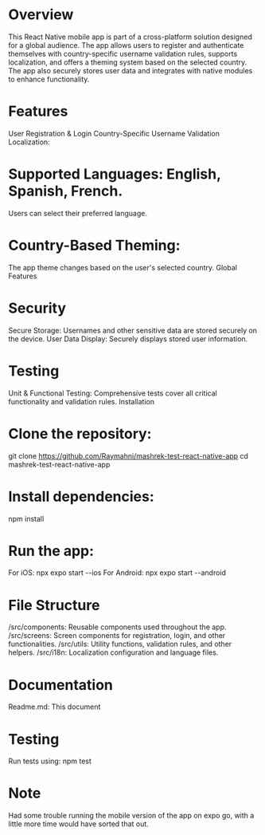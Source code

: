 # Overview
This React Native mobile app is part of a cross-platform solution designed for a global audience. The app allows users to register and authenticate themselves with country-specific username validation rules, supports localization, and offers a theming system based on the selected country. The app also securely stores user data and integrates with native modules to enhance functionality.

# Features
User Registration & Login
Country-Specific Username Validation
Localization:

# Supported Languages: English, Spanish, French.
Users can select their preferred language.


# Country-Based Theming:
The app theme changes based on the user's selected country.
Global Features

# Security
Secure Storage:
Usernames and other sensitive data are stored securely on the device.
User Data Display:
Securely displays stored user information.

# Testing
Unit & Functional Testing:
Comprehensive tests cover all critical functionality and validation rules.
Installation

# Clone the repository:
git clone https://github.com/Raymahni/mashrek-test-react-native-app
cd mashrek-test-react-native-app

# Install dependencies:
npm install

#  Run the app:
For iOS: npx expo start --ios
For Android: npx expo start --android

# File Structure
/src/components: Reusable components used throughout the app.
/src/screens: Screen components for registration, login, and other functionalities.
/src/utils: Utility functions, validation rules, and other helpers.
/src/i18n: Localization configuration and language files.

# Documentation
Readme.md: This document

# Testing
Run tests using:
npm test


# Note
Had some trouble running the mobile version of the app on expo go, with a little more time would have sorted that out.
